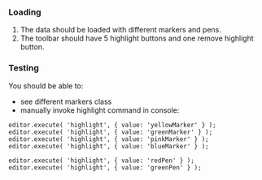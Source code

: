 ### Loading

1. The data should be loaded with different markers and pens.
2. The toolbar should have 5 highlight buttons and one remove highlight button.

### Testing

You should be able to:
- see different markers class
- manually invoke highlight command in console:

```
editor.execute( 'highlight', { value: 'yellowMarker' } );
editor.execute( 'highlight', { value: 'greenMarker' } );
editor.execute( 'highlight', { value: 'pinkMarker' } );
editor.execute( 'highlight', { value: 'blueMarker' } );

editor.execute( 'highlight', { value: 'redPen' } );
editor.execute( 'highlight', { value: 'greenPen' } );
```
